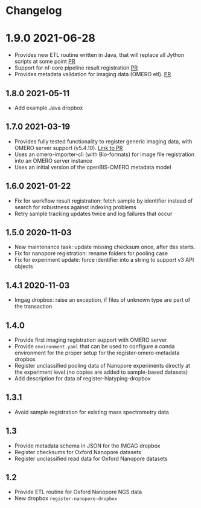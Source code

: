 # Changelog

# 1.9.0 2021-06-28

* Provides new ETL routine written in Java, that will replace all Jython scripts at some point [PR](https://github.com/qbicsoftware/etl-scripts/pull/85)
* Support for nf-core pipeline result registration [PR](https://github.com/qbicsoftware/etl-scripts/pull/85)
* Provides metadata validation for imaging data (OMERO etl). [PR](https://github.com/qbicsoftware/etl-scripts/pull/83)

## 1.8.0 2021-05-11

* Add example Java dropbox

## 1.7.0 2021-03-19

* Provides fully tested functionality to register generic imaging data, with OMERO server support (v5.4.10). [Link to PR](https://github.com/qbicsoftware/etl-scripts/pull/78)
* Uses an omero-importer-cli (with Bio-formats) for image file registration into an OMERO server instance
* Uses an initial version of the openBIS-OMERO metadata model

## 1.6.0 2021-01-22

* Fix for workflow result registration: fetch sample by identifier instead of search for robustness against indexing problems
* Retry sample tracking updates twice and log failures that occur

## 1.5.0 2020-11-03

* New maintenance task: update missing checksum once, after dss starts.
* Fix for nanopore registration: rename folders for pooling case
* Fix for experiment update: force identifier into a string to support v3 API objects

## 1.4.1 2020-11-03

* Imgag dropbox: raise an exception, if files of unknown type are part of the transaction

## 1.4.0

* Provide first imaging registration support with OMERO server
* Provide `environment.yaml` that can be used to configure a conda
  environment for the proper setup for the register-omero-metadata
  dropbox
* Register unclassified pooling data of Nanopore experiments directly at the experiment level (no copies are added to sample-based datasets)
* Add description for data of register-hlatyping-dropbox

## 1.3.1

* Avoid sample registration for existing mass spectrometry data

## 1.3

* Provide metadata schema in JSON for the IMGAG dropbox
* Register checksums for Oxford Nanopore datasets
* Register unclassified read data for Oxford Nanopore datasets

## 1.2

* Provide ETL routine for Oxford Nanopore NGS data
* New dropbox `register-nanopore-dropbox`
